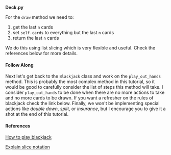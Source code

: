 **Deck.py**

For the `draw` method we need to:

1. get the last `n` cards
2. set `self.cards` to everything but the last `n` cards
3. return the last `n` cards

We do this using list slicing which is very flexible and useful. Check the
references below for more details.


#### Follow Along
Next let's get back to the `Blackjack` class and work on the `play_out_hands`
method. This is probably the most complex method in this tutorial, so it would
be good to carefully consider the list of steps this method will take. I
consider `play_out_hands` to be done when there are no more actions to take and
no more cards to be drawn. If you want a refresher on the rules of blackjack
check the link below. Finally, we won't be implementing special actions like
*double down*, *split*, or *insurance*, but I encourage you to give it a shot
at the end of this tutorial.


#### References

[How to play blackjack](http://www.bicyclecards.com/how-to-play/blackjack/)

[Explain slice notation](https://stackoverflow.com/questions/509211/explain-slice-notation)